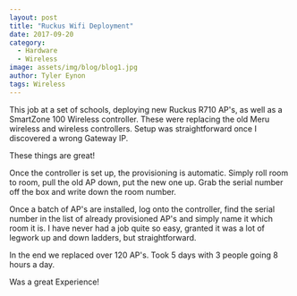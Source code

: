 ```yaml
---
layout: post
title: "Ruckus Wifi Deployment"
date: 2017-09-20
category:
  - Hardware
  - Wireless
image: assets/img/blog/blog1.jpg
author: Tyler Eynon
tags: Wireless
---
```


This job at a set of schools, deploying new Ruckus R710 AP's,
as well as a SmartZone 100 Wireless controller.
These were replacing the old Meru wireless and wireless controllers.
Setup was straightforward once I discovered a wrong Gateway IP.

These things are great!

Once the controller is set up, the provisioning is automatic.
Simply roll room to room, pull the old AP down, put the new one up.
Grab the serial number off the box and write down the room number.

Once a batch of AP's are installed, log onto the controller,
find the serial number in the list of already provisioned AP's
and simply name it which room it is.
I have never had a job quite so easy, granted it was a lot of legwork
up and down ladders, but straightforward.

In the end we replaced over 120 AP's.
Took 5 days with 3 people going 8 hours a day.

Was a great Experience!